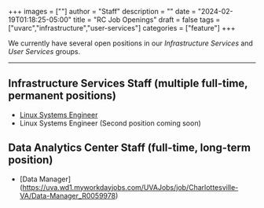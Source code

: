 +++
images = [""]
author = "Staff"
description = ""
date = "2024-02-19T01:18:25-05:00"
title = "RC Job Openings"
draft = false
tags = ["uvarc","infrastructure","user-services"]
categories = ["feature"]
+++

We currently have several open positions in our *Infrastructure Services* and *User Services* groups.

 <!--more-->
- - -

## Infrastructure Services Staff (multiple full-time, permanent positions)

- [Linux Systems Engineer](https://uva.wd1.myworkdayjobs.com/UVAJobs/job/Charlottesville-VA/Linux-System-Engineer_R0040017)
- Linux Systems Engineer (Second position coming soon)

## Data Analytics Center Staff (full-time, long-term position)

- [Data Manager] (https://uva.wd1.myworkdayjobs.com/UVAJobs/job/Charlottesville-VA/Data-Manager_R0059978)







